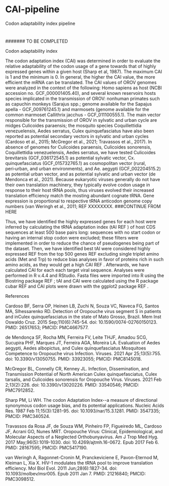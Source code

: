 # CAI-pipeline
Codon adaptability index pipeline
#
#

#######
TO BE COMPLETED

Codon adaptability index 

The codon adaptation index (CAI) was determined in order to evaluate the relative adaptability of the codon usage of a gene towards that of highly expressed genes within a given host (Sharp et al, 1987). The maximum CAI is 1 and the minimum is 0. In general, the higher the CAI value, the more efficient the mRNA can be translated. The CAI values of OROV genomes were analyzed in the context of the following: Homo sapiens as host (NCBI accession no. GCF_000001405.40), and several known reservoirs hosts species implicated in the transmission of OROV: nonhuman primates such as capuchin monkeys (Sarajus spp.; genome available for the Sapajus apella - GCF_009761245.1) and marmosets (genome available for the common marmoset Callithrix jacchus - GCF_011100555.1). The main vector responsible for the transmission of OROV in sylvatic and urban cycle are midges Culicoides paraensis; the mosquito species Coquillettidia venezuelensis, Aedes serratus, Culex quinquefasciatus have also been reported as potential secondary vectors in sylvatic and urban cycles (Cardoso et al., 2015; McGregor et al., 2021; Travassos et al., 2017). In absence of genomes for Culicoides paraensis, Culicoides sonorensis, Coquillettidia venezuelensis, Aedes serratus, we have tested Culicoides brevitarsis (GCF_036172545.1) as potential sylvatic vector, Cx. quinquefasciatus (GCF_015732765.1) as cosmopolitan vector (rural, peri‑urban, and urban environments), and Ae. aegypti (GCF_002204515.2) as potential urban vector, and as potential sylvatic and urban vector (de Mendonca et al., 2021). Because eukaryotic viruses generally do not have their own translation machinery, they typically evolve codon usage in response to their host tRNA pools, thus viruses evolved their increased translation efficiency match the mosting abundant cognate tRNA. Gene expression is proportional to respective tRNA anticodon genome copy numbers (van Weringh et al., 2011;     REF XXXXXXXX. ###CONTINUE FROM HERE




Thus, we have identified the highly expressed genes for each host were inferred by calculating the tRNA adaptation index (tAI REF ) of host CDS sequences at least 500 base pairs long: sequences with no start codon or having an internal stop codon were excluded; these filters were implemented in order to reduce the chance of pseudogenes being part of the dataset. Then, we have identified best tAI were considered highly expressed REF  from the top 500 genes REF excluding single triplet amino acids (Met and Trp) to reduce bias analyses in favor of proteins rich in such amino acids, as they would get a high CAI REF . Afterwards, we have calculated CAI for each each target viral sequence. Analyses were performed in R v.4.4 and RStudio. Fasta files were imported into R using the Biostring package REF ; tAI and CAI were calculated using the R package cubar REF  and CAI plots were drawn with the ggplot2 package REF .


References

Cardoso BF, Serra OP, Heinen LB, Zuchi N, Souza VC, Naveca FG, Santos MA, Slhessarenko RD. Detection of Oropouche virus segment S in patients and inCulex quinquefasciatus in the state of Mato Grosso, Brazil. Mem Inst Oswaldo Cruz. 2015 Sep;110(6):745-54. doi: 10.1590/0074-02760150123. PMID: 26517653; PMCID: PMC4667577.

de Mendonça SF, Rocha MN, Ferreira FV, Leite THJF, Amadou SCG, Sucupira PHF, Marques JT, Ferreira AGA, Moreira LA. Evaluation of Aedes aegypti, Aedes albopictus, and Culex quinquefasciatus Mosquitoes Competence to Oropouche virus Infection. Viruses. 2021 Apr 25;13(5):755. doi: 10.3390/v13050755. PMID: 33923055; PMCID: PMC8145018.

McGregor BL, Connelly CR, Kenney JL. Infection, Dissemination, and Transmission Potential of North American Culex quinquefasciatus, Culex tarsalis, and Culicoides sonorensis for Oropouche Virus. Viruses. 2021 Feb 2;13(2):226. doi: 10.3390/v13020226. PMID: 33540546; PMCID: PMC7912852.

Sharp PM, Li WH. The codon Adaptation Index--a measure of directional synonymous codon usage bias, and its potential applications. Nucleic Acids Res. 1987 Feb 11;15(3):1281-95. doi: 10.1093/nar/15.3.1281. PMID: 3547335; PMCID: PMC340524.

Travassos da Rosa JF, de Souza WM, Pinheiro FP, Figueiredo ML, Cardoso JF, Acrani GO, Nunes MRT. Oropouche Virus: Clinical, Epidemiological, and Molecular Aspects of a Neglected Orthobunyavirus. Am J Trop Med Hyg. 2017 May;96(5):1019-1030. doi: 10.4269/ajtmh.16-0672. Epub 2017 Feb 6. PMID: 28167595; PMCID: PMC5417190.

van Weringh A, Ragonnet-Cronin M, Pranckeviciene E, Pavon-Eternod M, Kleiman L, Xia X. HIV-1 modulates the tRNA pool to improve translation efficiency. Mol Biol Evol. 2011 Jun;28(6):1827-34. doi: 10.1093/molbev/msr005. Epub 2011 Jan 7. PMID: 21216840; PMCID: PMC3098512.





